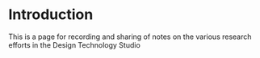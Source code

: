# Introduction
This is a page for recording and sharing of notes on the various research efforts in the Design Technology Studio
